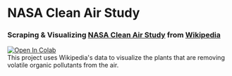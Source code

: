 # NASA Clean Air Study
### Scraping & Visualizing <a href="https://ntrs.nasa.gov/citations/19930073077">NASA Clean Air Study</a> from <a href="https://en.wikipedia.org/wiki/NASA_Clean_Air_Study">Wikipedia</a>
[![Open In Colab](https://colab.research.google.com/assets/colab-badge.svg)](https://colab.research.google.com/drive/1I1iF9fmWGMEwrsqywqX1bnst3-hZOnbQ?usp=sharing)
<br>
This project uses Wikipedia's data to visualize the plants that are removing volatile organic pollutants from the air.

